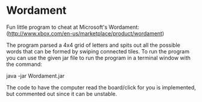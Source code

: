 Wordament
=========

Fun little program to cheat at Microsoft's Wordament: (http://www.xbox.com/en-us/marketplace/product/wordament)

The program parsed a 4x4 grid of letters and spits out all the possible words that can be formed by swiping connected tiles. 
To run the program you can use the given jar file to run the program in a terminal window with the command:


java -jar Wordament.jar


The code to have the computer read the board/click for you is implemented, but commented out since it can be unstable.
